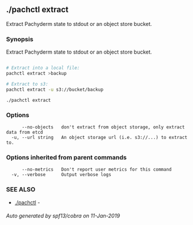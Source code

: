 ## ./pachctl extract

Extract Pachyderm state to stdout or an object store bucket.

### Synopsis


Extract Pachyderm state to stdout or an object store bucket.
```sh

# Extract into a local file:
pachctl extract >backup

# Extract to s3:
pachctl extract -u s3://bucket/backup
```

```
./pachctl extract
```

### Options

```
      --no-objects   don't extract from object storage, only extract data from etcd
  -u, --url string   An object storage url (i.e. s3://...) to extract to.
```

### Options inherited from parent commands

```
      --no-metrics   Don't report user metrics for this command
  -v, --verbose      Output verbose logs
```

### SEE ALSO
* [./pachctl](./pachctl.html)	 - 

###### Auto generated by spf13/cobra on 11-Jan-2019
